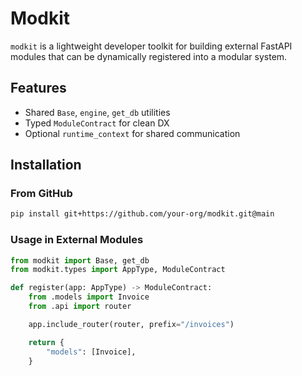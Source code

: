 # Modkit

`modkit` is a lightweight developer toolkit for building external FastAPI modules that can be dynamically registered into a modular system.

## Features

- Shared `Base`, `engine`, `get_db` utilities
- Typed `ModuleContract` for clean DX
- Optional `runtime_context` for shared communication

## Installation

### From GitHub

```bash
pip install git+https://github.com/your-org/modkit.git@main
```

### Usage in External Modules

```python
from modkit import Base, get_db
from modkit.types import AppType, ModuleContract

def register(app: AppType) -> ModuleContract:
    from .models import Invoice
    from .api import router

    app.include_router(router, prefix="/invoices")

    return {
        "models": [Invoice],
    }
```
